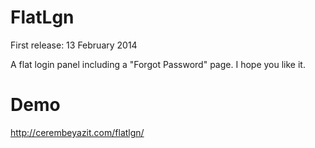 FlatLgn
=======

First release: 13 February 2014

A  flat login panel including a "Forgot Password" page. I hope you like it.

Demo
=======

http://cerembeyazit.com/flatlgn/
